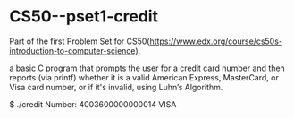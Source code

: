 # CS50--pset1-credit

Part of the first Problem Set for CS50(https://www.edx.org/course/cs50s-introduction-to-computer-science).

a basic C program that prompts the user for a credit card number and then reports (via printf) whether it is a valid American Express, MasterCard, or Visa card number, or if it's invalid, using Luhn’s Algorithm.

$ ./credit
Number: 4003600000000014
VISA
